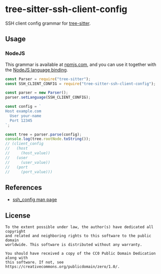 # tree-sitter-ssh-client-config

SSH client config grammar for [tree-sitter](https://github.com/tree-sitter/tree-sitter).

## Usage

### NodeJS

This grammar is available at [npmjs.com](https://npmjs.com/package/tree-sitter-ssh-client-config), and you can use it together with the [NodeJS language binding](https://github.com/tree-sitter/node-tree-sitter).

```javascript
const Parser = require("tree-sitter");
const SSH_CLIENT_CONFIG = require("tree-sitter-ssh-client-config");

const parser = new Parser();
parser.setLanguage(SSH_CLIENT_CONFIG);

const config = `
Host example.com
  User your-name
  Port 12345
`;

const tree = parser.parse(config);
console.log(tree.rootNode.toString());
// (client_config
//   (host
//     (host_value))
//   (user
//     (user_value))
//   (port
//     (port_value)))
```

## References

- [ssh_config man page](https://man.openbsd.org/ssh_config)

## License

```
To the extent possible under law, the author(s) have dedicated all copyright
and related and neighboring rights to this software to the public domain
worldwide. This software is distributed without any warranty.

You should have received a copy of the CC0 Public Domain Dedication along with
this software. If not, see https://creativecommons.org/publicdomain/zero/1.0/.
```
